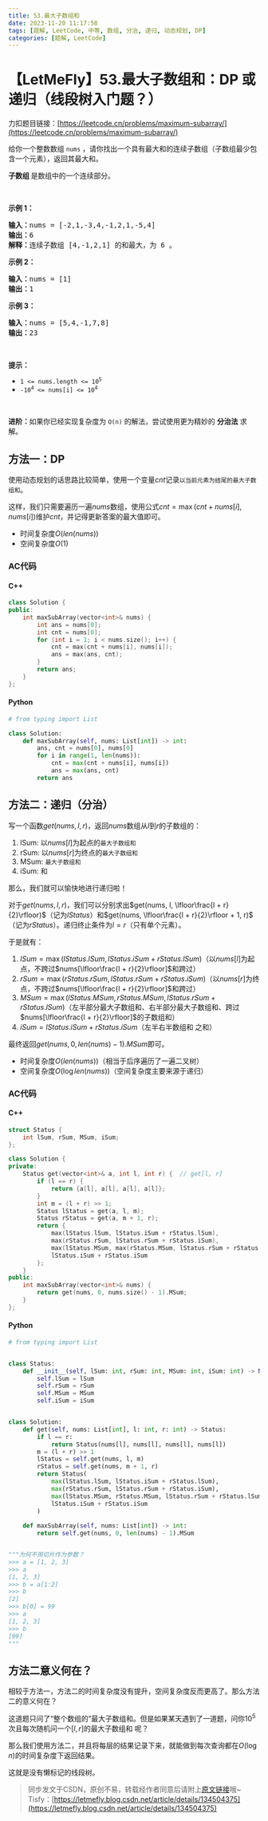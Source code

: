 ```yaml
---
title: 53.最大子数组和
date: 2023-11-20 11:17:58
tags: [题解, LeetCode, 中等, 数组, 分治, 递归, 动态规划, DP]
categories: [题解, LeetCode]
---
```


# 【LetMeFly】53.最大子数组和：DP 或 递归（线段树入门题？）

力扣题目链接：[https://leetcode.cn/problems/maximum-subarray/](https://leetcode.cn/problems/maximum-subarray/)

<p>给你一个整数数组 <code>nums</code> ，请你找出一个具有最大和的连续子数组（子数组最少包含一个元素），返回其最大和。</p>

<p><strong>子数组 </strong>是数组中的一个连续部分。</p>

<p>&nbsp;</p>

<p><strong>示例 1：</strong></p>

<pre>
<strong>输入：</strong>nums = [-2,1,-3,4,-1,2,1,-5,4]
<strong>输出：</strong>6
<strong>解释：</strong>连续子数组&nbsp;[4,-1,2,1] 的和最大，为&nbsp;6 。
</pre>

<p><strong>示例 2：</strong></p>

<pre>
<strong>输入：</strong>nums = [1]
<strong>输出：</strong>1
</pre>

<p><strong>示例 3：</strong></p>

<pre>
<strong>输入：</strong>nums = [5,4,-1,7,8]
<strong>输出：</strong>23
</pre>

<p>&nbsp;</p>

<p><strong>提示：</strong></p>

<ul>
	<li><code>1 &lt;= nums.length &lt;= 10<sup>5</sup></code></li>
	<li><code>-10<sup>4</sup> &lt;= nums[i] &lt;= 10<sup>4</sup></code></li>
</ul>

<p>&nbsp;</p>

<p><strong>进阶：</strong>如果你已经实现复杂度为 <code>O(n)</code> 的解法，尝试使用更为精妙的 <strong>分治法</strong> 求解。</p>


    
## 方法一：DP

使用动态规划的话思路比较简单，使用一个变量$cnt$记录```以当前元素为结尾的最大子数组和```。

这样，我们只需要遍历一遍$nums$数组，使用公式$cnt = \max(cnt + nums[i], nums[i])$维护$cnt$，并记得更新答案的最大值即可。

+ 时间复杂度$O(len(nums))$
+ 空间复杂度$O(1)$

### AC代码

#### C++

```cpp
class Solution {
public:
    int maxSubArray(vector<int>& nums) {
        int ans = nums[0];
        int cnt = nums[0];
        for (int i = 1; i < nums.size(); i++) {
            cnt = max(cnt + nums[i], nums[i]);
            ans = max(ans, cnt);
        }
        return ans;
    }
};
```

#### Python

```python
# from typing import List

class Solution:
    def maxSubArray(self, nums: List[int]) -> int:
        ans, cnt = nums[0], nums[0]
        for i in range(1, len(nums)):
            cnt = max(cnt + nums[i], nums[i])
            ans = max(ans, cnt)
        return ans
```

## 方法二：递归（分治）

写一个函数$get(nums, l, r)$，返回$nums$数组从$l$到$r$的子数组的：

1. lSum: 以$nums[l]$为起点的```最大子数组和```
2. rSum: 以$nums[r]$为终点的```最大子数组和```
3. MSum: ```最大子数组和```
4. iSum: 和

那么，我们就可以愉快地进行递归啦！

对于$get(nums, l, r)$，我们可以分别求出$get(nums, l, \lfloor\frac{l + r}{2}\rfloor)$（记为$lStatus$）和$get(nums, \lfloor\frac{l + r}{2}\rfloor + 1, r)$（记为$rStatus$）。递归终止条件为$l=r$（只有单个元素）。

于是就有：

1. $lSum = \max(lStatus.lSum, lStatus.iSum + rStatus.lSum)$（以$nums[l]$为起点，不跨过$nums[\lfloor\frac{l + r}{2}\rfloor]$和跨过）
2. $rSum = \max(rStatus.rSum, lStatus.rSum + rStatus.iSum)$（以$nums[r]$为终点，不跨过$nums[\lfloor\frac{l + r}{2}\rfloor]$和跨过）
3. $MSum = \max(lStatus.MSum, rStatus.MSum, lStatus.rSum + rStatus.lSum)$（左半部分最大子数组和、右半部分最大子数组和、跨过$nums[\lfloor\frac{l + r}{2}\rfloor]$的子数组和）
4. $iSum = lStatus.iSum + rStatus.iSum$（左半右半数组和 之和）

最终返回$get(nums, 0, len(nums) - 1).MSum$即可。

+ 时间复杂度$O(len(nums))$（相当于后序遍历了一遍二叉树）
+ 空间复杂度$O(\log len(nums))$（空间复杂度主要来源于递归）

### AC代码

#### C++

```cpp
struct Status {
    int lSum, rSum, MSum, iSum;
};

class Solution {
private:
    Status get(vector<int>& a, int l, int r) {  // get[l, r]
        if (l == r) {
            return {a[l], a[l], a[l], a[l]};
        }
        int m = (l + r) >> 1;
        Status lStatus = get(a, l, m);
        Status rStatus = get(a, m + 1, r);
        return {
            max(lStatus.lSum, lStatus.iSum + rStatus.lSum),
            max(rStatus.rSum, lStatus.rSum + rStatus.iSum),
            max(lStatus.MSum, max(rStatus.MSum, lStatus.rSum + rStatus.lSum)),
            lStatus.iSum + rStatus.iSum
        };
    }
public:
    int maxSubArray(vector<int>& nums) {
        return get(nums, 0, nums.size() - 1).MSum;
    }
};
```

#### Python

```python
# from typing import List


class Status:
    def __init__(self, lSum: int, rSum: int, MSum: int, iSum: int) -> None:
        self.lSum = lSum
        self.rSum = rSum
        self.MSum = MSum
        self.iSum = iSum


class Solution:
    def get(self, nums: List[int], l: int, r: int) -> Status:
        if l == r:
            return Status(nums[l], nums[l], nums[l], nums[l])
        m = (l + r) >> 1
        lStatus = self.get(nums, l, m)
        rStatus = self.get(nums, m + 1, r)
        return Status(
            max(lStatus.lSum, lStatus.iSum + rStatus.lSum),
            max(rStatus.rSum, lStatus.rSum + rStatus.iSum),
            max(lStatus.MSum, rStatus.MSum, lStatus.rSum + rStatus.lSum),
            lStatus.iSum + rStatus.iSum
        )
    
    def maxSubArray(self, nums: List[int]) -> int:
        return self.get(nums, 0, len(nums) - 1).MSum


"""为何不用切片作为参数？
>>> a = [1, 2, 3]
>>> a
[1, 2, 3]
>>> b = a[1:2]
>>> b
[2]
>>> b[0] = 99
>>> a
[1, 2, 3]
>>> b
[99]
"""
```

## 方法二意义何在？

相较于方法一，方法二的时间复杂度没有提升，空间复杂度反而更高了。那么方法二的意义何在？

这道题只问了“整个数组的”最大子数组和。但是如果某天遇到了一道题，问你$10^5$次且每次随机问一个$[l, r]$的最大子数组和 呢？

那么我们使用方法二，并且将每层的结果记录下来，就能做到每次查询都在$O(\log n)$的时间复杂度下返回结果。

这就是没有懒标记的线段树。

> 同步发文于CSDN，原创不易，转载经作者同意后请附上[原文链接](https://blog.letmefly.xyz/2023/11/20/LeetCode%200053.%E6%9C%80%E5%A4%A7%E5%AD%90%E6%95%B0%E7%BB%84%E5%92%8C/)哦~
> Tisfy：[https://letmefly.blog.csdn.net/article/details/134504375](https://letmefly.blog.csdn.net/article/details/134504375)
